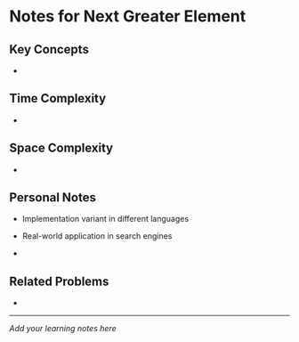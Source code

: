 # Notes for Next Greater Element

## Key Concepts

- 

## Time Complexity

- 

## Space Complexity

- 

## Personal Notes

- Implementation variant in different languages

- Real-world application in search engines

- 

## Related Problems

- 

---

*Add your learning notes here*
